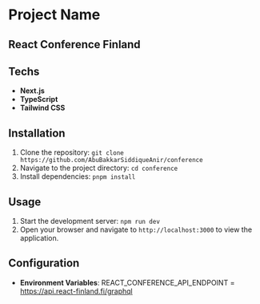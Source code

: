 # Project Name

## React Conference Finland

## Techs

- **Next.js**
- **TypeScript**
- **Tailwind CSS**

## Installation

1. Clone the repository: `git clone https://github.com/AbuBakkarSiddiqueAnir/conference`
2. Navigate to the project directory: `cd conference`
3. Install dependencies: `pnpm install`

## Usage

1. Start the development server: `npm run dev`
2. Open your browser and navigate to `http://localhost:3000` to view the application.

## Configuration

- **Environment Variables**: REACT_CONFERENCE_API_ENDPOINT = https://api.react-finland.fi/graphql
